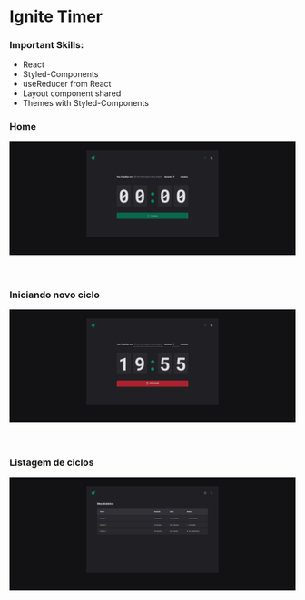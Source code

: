 # Ignite Timer

### Important Skills:
<ul>
  <li>React</li>
  <li>Styled-Components</li>
  <li>useReducer from React</li>
  <li>Layout component shared</li>
  <li>Themes with Styled-Components</li>
</ul>

### Home

<div 
    style="
        display: flex; 
        align-items: center; 
        justify-content: center;
        margin: 10px 0 60px 0;
    "
>
  <img src="./github/home.png" />
</div>

### Iniciando novo ciclo

<div 
    style="
        display: flex; 
        align-items: center; 
        justify-content: center;
        margin: 10px 0 60px 0;
    "
>
  <img src="./github/newCycle.png" />
</div>

### Listagem de ciclos

<div 
    style="
        display: flex; 
        align-items: center; 
        justify-content: center;
        margin: 10px 0 60px 0;
    "
>
  <img src="./github/list.png" />
</div>
